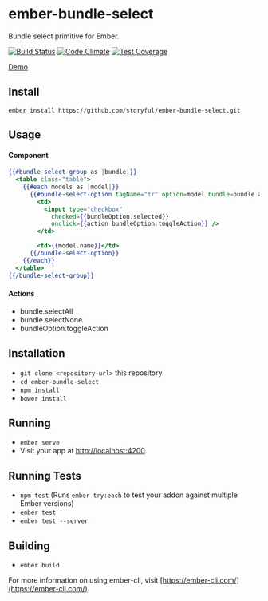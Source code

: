 # ember-bundle-select

Bundle select primitive for Ember.

[![Build Status](https://travis-ci.org/storyful/ember-bundle-select.svg)](https://travis-ci.org/storyful/ember-bundle-select)
[![Code Climate](https://codeclimate.com/github/storyful/ember-bundle-select/badges/gpa.svg)](https://codeclimate.com/github/storyful/ember-bundle-select)
[![Test Coverage](https://codeclimate.com/github/storyful/ember-bundle-select/badges/coverage.svg)](https://codeclimate.com/github/storyful/ember-bundle-select/coverage)

[Demo](https://storyful.github.io/ember-bundle-select/)

## Install

```
ember install https://github.com/storyful/ember-bundle-select.git
```

## Usage

#### Component

```hbs
{{#bundle-select-group as |bundle|}}
  <table class="table">
    {{#each models as |model|}}
      {{#bundle-select-option tagName="tr" option=model bundle=bundle as |bundleOption|}}
        <td>
          <input type="checkbox"
            checked={{bundleOption.selected}}
            onclick={{action bundleOption.toggleAction}} />
        </td>

        <td>{{model.name}}</td>
      {{/bundle-select-option}}
    {{/each}}
  </table>
{{/bundle-select-group}}
```

#### Actions

* bundle.selectAll
* bundle.selectNone
* bundleOption.toggleAction

## Installation

* `git clone <repository-url>` this repository
* `cd ember-bundle-select`
* `npm install`
* `bower install`

## Running

* `ember serve`
* Visit your app at [http://localhost:4200](http://localhost:4200).

## Running Tests

* `npm test` (Runs `ember try:each` to test your addon against multiple Ember versions)
* `ember test`
* `ember test --server`

## Building

* `ember build`

For more information on using ember-cli, visit [https://ember-cli.com/](https://ember-cli.com/).

